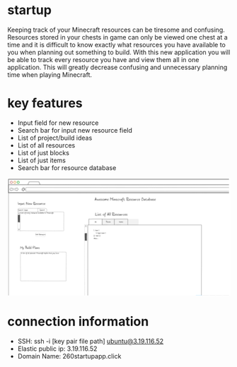 # startup
Keeping track of your Minecraft resources can be tiresome and confusing. Resources stored in your chests in game can only be viewed one chest at a time and it is difficult to know exactly what resources you have available to you when planning out something to build. With this new application you will be able to track every resource you have and view them all in one application. This will greatly decrease confusing and unnecessary planning time when playing Minecraft.
# key features
- Input field for new resource
- Search bar for input new resource field
- List of project/build ideas
- List of all resources
- List of just blocks
- List of just items
- Search bar for resource database

![sc](sc.png)

# connection information
- SSH: ssh -i [key pair file path] ubuntu@3.19.116.52
- Elastic public ip: 3.19.116.52
- Domain Name: 260startupapp.click
